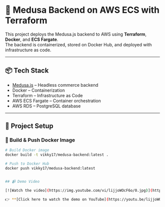 # 🛒 Medusa Backend on AWS ECS with Terraform

This project deploys the Medusa.js backend to AWS using **Terraform**, **Docker**, and **ECS Fargate**.  
The backend is containerized, stored on Docker Hub, and deployed with infrastructure as code.

---

## 📦 Tech Stack

- [Medusa.js](https://docs.medusajs.com/) – Headless commerce backend
- Docker – Containerization
- Terraform – Infrastructure as Code
- AWS ECS Fargate – Container orchestration
- AWS RDS – PostgreSQL database

---

## 🚀 Project Setup

### 🐳 Build & Push Docker Image

```bash
# Build Docker image
docker build -t vikky17/medusa-backend:latest .

# Push to Docker Hub
docker push vikky17/medusa-backend:latest


## 📹 Demo Video

[![Watch the video](https://img.youtube.com/vi/lijjoWOcF6o/0.jpg)](https://youtu.be/lijjoWOcF6o)

👉 **[Click here to watch the demo on YouTube](https://youtu.be/lijjoWOcF6o)**
